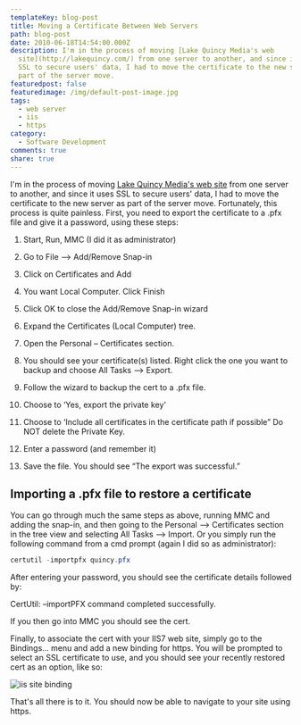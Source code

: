 ```yaml
---
templateKey: blog-post
title: Moving a Certificate Between Web Servers
path: blog-post
date: 2010-06-18T14:54:00.000Z
description: I'm in the process of moving [Lake Quincy Media's web
  site](http://lakequincy.com/) from one server to another, and since it uses
  SSL to secure users' data, I had to move the certificate to the new server as
  part of the server move.
featuredpost: false
featuredimage: /img/default-post-image.jpg
tags:
  - web server
  - iis
  - https
category:
  - Software Development
comments: true
share: true
---
```

I'm in the process of moving [Lake Quincy Media's web site](https://lakequincy.com/) from one server to another, and since it uses SSL to secure users' data, I had to move the certificate to the new server as part of the server move. Fortunately, this process is quite painless. First, you need to export the certificate to a .pfx file and give it a password, using these steps:

1. Start, Run, MMC (I did it as administrator)

2. Go to File –> Add/Remove Snap-in

3. Click on Certificates and Add

4. You want Local Computer. Click Finish

5. Click OK to close the Add/Remove Snap-in wizard

6. Expand the Certificates (Local Computer) tree.

7. Open the Personal – Certificates section.

8. You should see your certificate(s) listed. Right click the one you want to backup and choose All Tasks –> Export.

9. Follow the wizard to backup the cert to a .pfx file.

10. Choose to ‘Yes, export the private key'

11. Choose to ‘Include all certificates in the certificate path if possible” Do NOT delete the Private Key.

12. Enter a password (and remember it)

13. Save the file. You should see “The export was successful.”

## Importing a .pfx file to restore a certificate

You can go through much the same steps as above, running MMC and adding the snap-in, and then going to the Personal –> Certificates section in the tree view and selecting All Tasks –> Import. Or you simply run the following command from a cmd prompt (again I did so as administrator):

```powershell
certutil -importpfx quincy.pfx
```

After entering your password, you should see the certificate details followed by:

CertUtil: –importPFX command completed successfully.

If you then go into MMC you should see the cert.

Finally, to associate the cert with your IIS7 web site, simply go to the Bindings… menu and add a new binding for https. You will be prompted to select an SSL certificate to use, and you should see your recently restored cert as an option, like so:

![iis site binding](/img/iis-site-binding.png)

That's all there is to it. You should now be able to navigate to your site using https.

